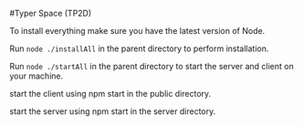 #Typer Space (TP2D)

To install everything make sure you have the latest version of Node.

Run ```node ./installAll``` in the parent directory to perform installation.

Run ```node ./startAll``` in the parent directory to start the server and client on your machine.

start the client using npm start in the public directory.

start the server using npm start in the server directory.